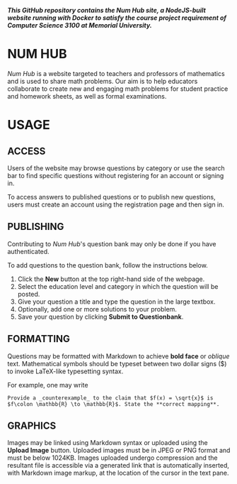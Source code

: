 _**This GitHub repository contains the Num Hub site, a NodeJS-built website running with Docker to satisfy the course project requirement of Computer Science 3100 at Memorial University.**_

# NUM HUB
_Num Hub_ is a website targeted to teachers and professors of mathematics and is used to share math problems. Our aim is to help educators collaborate to create new and engaging math problems for student practice and homework sheets, as well as formal examinations. 

# USAGE
## ACCESS
Users of the website may browse questions by category or use the search bar to find specific questions without registering for an account or signing in.

To access answers to published questions or to publish new questions, users must create an account using the registration page and then sign in.

## PUBLISHING
Contributing to _Num Hub_'s question bank may only be done if you have authenticated. 

To add questions to the question bank, follow the instructions below.
1. Click the **New** button at the top right-hand side of the webpage. 
2. Select the education level and category in which the question will be posted.
3. Give your question a title and type the question in the large textbox.
4. Optionally, add one or more solutions to your problem.
5. Save your question by clicking **Submit to Questionbank**.

## FORMATTING
Questions may be formatted with Markdown to achieve **bold face** or _oblique_ text. Mathematical symbols should be typeset between two dollar signs ($) to invoke LaTeX-like typesetting syntax.

For example, one may write 
    
    Provide a _counterexample_ to the claim that $f(x) = \sqrt{x}$ is 
    $f\colon \mathbb{R} \to \mathbb{R}$. State the **correct mapping**.
    
## GRAPHICS
Images may be linked using Markdown syntax or uploaded using the **Upload Image** button. Uploaded images must be in JPEG or PNG format and must be below 1024KB. Images uploaded undergo compression and the resultant file is accessible via a generated link that is automatically inserted, with Markdown image markup, at the location of the cursor in the text pane.
